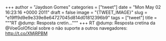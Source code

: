 
+++
author = "Jaydson Gomes"
categories = ["tweet"]
date = "Mon May 02 16:23:16 +0000 2011"
draft = false
image = "{TWEET_IMAGE}"
slug = "e19ff9d9e9e339e8e64727045d814d01812396b9"
tags = ["tweet"]
title = """RT @dump: Resposta cretin..."""
+++
RT @dump: Resposta cretina da @VoeGolOficial sobre o não suporte a outros navegadores: http://t.co/XMjRPBM
